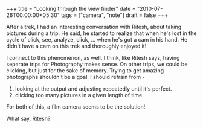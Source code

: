 +++
title = "Looking through the view finder"
date = "2010-07-26T00:00:00+05:30"
tags = ["camera", "note"]
draft = false
+++

After a trek, I had an interesting conversation with Ritesh, about
taking pictures during a trip. He said, he started to realize that
when he's lost in the cycle of click, see, analyze, click,
... when he's got a cam in his hand. He didn't have a cam on this
trek and thoroughly enjoyed it!

I connect to this phenomenon, as well. I think, like Ritesh says,
having separate trips for Photography makes sense. On other trips,
we could be clicking, but just for the sake of memory. Trying to
get amazing photographs shouldn't be a goal.
I should refrain from -

1.  looking at the output and adjusting repeatedly until it's
    perfect.
2.  clicking too many pictures in a given length of time.

For both of this, a film camera seems to be the solution!

What say, Ritesh?
